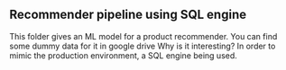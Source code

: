 ## Recommender pipeline using SQL engine
This folder gives an ML model for a product recommender. You can find some dummy data for it in google drive 
Why is it interesting? In order to mimic the production environment, a SQL engine being used. 